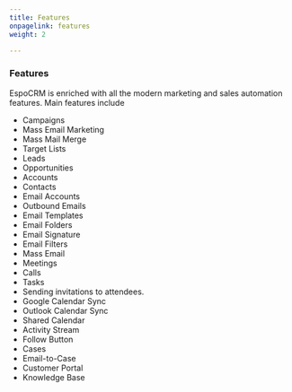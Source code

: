 ```yaml
---
title: Features
onpagelink: features
weight: 2

---
```


### Features

EspoCRM is enriched with all the modern marketing and sales automation features. Main features include

- Campaigns
- Mass Email Marketing
- Mass Mail Merge
- Target Lists
- Leads
- Opportunities
- Accounts
- Contacts
- Email Accounts
- Outbound Emails
- Email Templates
- Email Folders
- Email Signature
- Email Filters
- Mass Email
- Meetings
- Calls
- Tasks
- Sending invitations to attendees.
- Google Calendar Sync
- Outlook Calendar Sync
- Shared Calendar
- Activity Stream
- Follow Button
- Cases
- Email-to-Case
- Customer Portal
- Knowledge Base